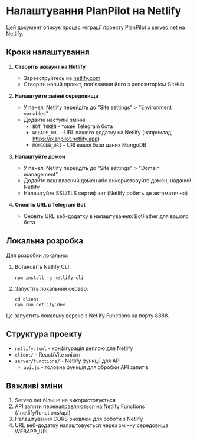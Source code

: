 # Налаштування PlanPilot на Netlify

Цей документ описує процес міграції проекту PlanPilot з serveo.net на Netlify.

## Кроки налаштування

1. **Створіть аккаунт на Netlify**
   - Зареєструйтесь на [netlify.com](https://www.netlify.com/)
   - Створіть новий проект, пов'язавши його з репозиторієм GitHub

2. **Налаштуйте змінні середовища**
   - У панелі Netlify перейдіть до "Site settings" > "Environment variables"
   - Додайте наступні змінні:
     - `BOT_TOKEN` - токен Telegram бота
     - `WEBAPP_URL` - URL вашого додатку на Netlify (наприклад, https://planpilot.netlify.app)
     - `MONGODB_URI` - URI вашої бази даних MongoDB

3. **Налаштуйте домен**
   - У панелі Netlify перейдіть до "Site settings" > "Domain management"
   - Додайте ваш власний домен або використовуйте домен, наданий Netlify
   - Налаштуйте SSL/TLS сертифікат (Netlify робить це автоматично)

4. **Оновіть URL в Telegram Bot**
   - Оновіть URL веб-додатку в налаштуваннях BotFather для вашого бота

## Локальна розробка

Для розробки локально:

1. Встановіть Netlify CLI:
   ```
   npm install -g netlify-cli
   ```

2. Запустіть локальний сервер:
   ```
   cd client
   npm run netlify:dev
   ```

Це запустить локальну версію з Netlify Functions на порту 8888.

## Структура проекту

- `netlify.toml` - конфігурація деплою для Netlify
- `client/` - React/Vite клієнт
- `server/functions/` - Netlify функції для API
  - `api.js` - головна функція для обробки API запитів

## Важливі зміни

1. Serveo.net більше не використовується
2. API запити перенаправляються на Netlify Functions (/.netlify/functions/api)
3. Налаштування CORS оновлені для роботи з Netlify
4. URL веб-додатку налаштовується через змінну середовища WEBAPP_URL 